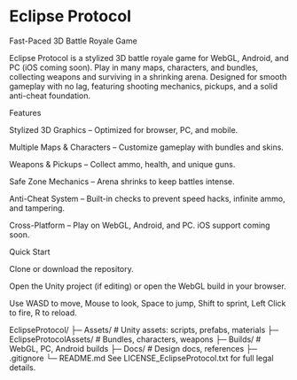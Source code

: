 # Eclipse Protocol

Fast-Paced 3D Battle Royale Game

Eclipse Protocol is a stylized 3D battle royale game for WebGL, Android, and PC (iOS coming soon). Play in many maps, characters, and bundles, collecting weapons and surviving in a shrinking arena. Designed for smooth gameplay with no lag, featuring shooting mechanics, pickups, and a solid anti-cheat foundation.

Features

Stylized 3D Graphics – Optimized for browser, PC, and mobile.

Multiple Maps & Characters – Customize gameplay with bundles and skins.

Weapons & Pickups – Collect ammo, health, and unique guns.

Safe Zone Mechanics – Arena shrinks to keep battles intense.

Anti-Cheat System – Built-in checks to prevent speed hacks, infinite ammo, and tampering.

Cross-Platform – Play on WebGL, Android, and PC. iOS support coming soon.

Quick Start

Clone or download the repository.

Open the Unity project (if editing) or open the WebGL build in your browser.

Use WASD to move, Mouse to look, Space to jump, Shift to sprint, Left Click to fire, R to reload.

EclipseProtocol/
├─ Assets/                  # Unity assets: scripts, prefabs, materials
├─ EclipseProtocolAssets/    # Bundles, characters, weapons
├─ Builds/                   # WebGL, PC, Android builds
├─ Docs/                     # Design docs, references
├─ .gitignore
└─ README.md
See LICENSE_EclipseProtocol.txt for full legal details.

